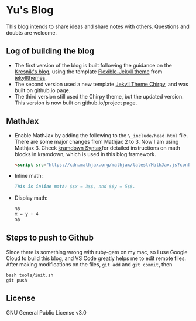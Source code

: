 # Yu's Blog

This blog intends to share ideas and share notes with others. Questions and doubts are welcome.

## Log of building the blog
- The first version of the blog is built following the guidance on the [Kresnik's blog](http://kresnik.wang/works/tech/2015/06/07/在github-pages网站下用jekyll制作博客教程.html), using the template [Flexible-Jekyll theme](http://jekyllthemes.org/themes/flexible-jekyll/) from [jekyllthemes](http://jekyllthemes.org). 
- The second version used a new template [Jekyll Theme Chirpy](https://github.com/cotes2020/jekyll-theme-chirpy#jekyll-theme-chirpy), and was built on github.io page.
- The third version still used the Chirpy theme, but the updated version. This version is now built on github.io/project page.

## MathJax
- Enable MathJax by adding the following to the `\_include/head.html` file. There are some major changes from Mathjax 2 to 3. Now I am using Mathjax 3. Check [kramdown Syntax](https://kramdown.gettalong.org/syntax.html)for detailed instructions on math blocks in kramdown, which is used in this blog framework.
	```html
	<script src="https://cdn.mathjax.org/mathjax/latest/MathJax.js?config=TeX-AMS-MML_HTMLorMML" type="text/javascript"></script>
	```
- Inline math:
	```md
	This is inline math: $$x = 3$$, and $$y = 5$$.
	```
- Display math:
	```md
	$$
	x = y + 4
	$$
	```

## Steps to push to Github
Since there is something wrong with ruby-gem on my mac, so I use Google Cloud to build this blog, and VS Code greatly helps me to edit remote files. After making modifications on the files, `git add` and `git commit`, then
```console
bash tools/init.sh
git push
```

## License
GNU General Public License v3.0